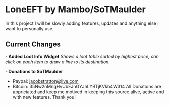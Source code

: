 # LoneEFT by Mambo/SoTMaulder

In this project I will be slowly adding features, updates and anything else I want to personally use. 

## Current Changes

 **- Added Loot Info Widget** 
 *Shows a loot table sorted by highest price, can click on each item to draw a line to its destination.*

 **- Donations to SoTMaulder**
 * Paypal: jacobstratton@live.com
 * Bitcoin: 35Nw2nMngHvUbEJnGYJhLYBTjKVkb4W314
   All Donations are appriciated and keep me motived in keeping this source alive, active and with new features. Thank you!
